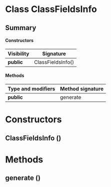 Class ClassFieldsInfo
=====================
Summary
-------
#### Constructors
| Visibility | Signature         |
| ---------- | ----------------- |
| **public** | ClassFieldsInfo() |
#### Methods
| Type and modifiers | Method signature |
| ------------------ | ---------------- |
| **public**         | generate         |

Constructors
============
ClassFieldsInfo ()
------------------


Methods
=======
generate ()
-----------




